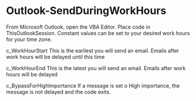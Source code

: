 # Outlook-SendDuringWorkHours

From Microsoft Outlook, open the VBA Editor. Place code in ThisOutlookSession.  Constant values can be set to your desired work hours for your time zone. 

c_WorkHourStart             This is the earliest you will send an email.  Emails after work hours will be delayed until this time

c_WorkHourEnd               This is the latest you will send an email.  Emails after work hours will be delayed

c_BypassForHighImportance   If a message is set o High importance, the message is not delayed and the code exits.
